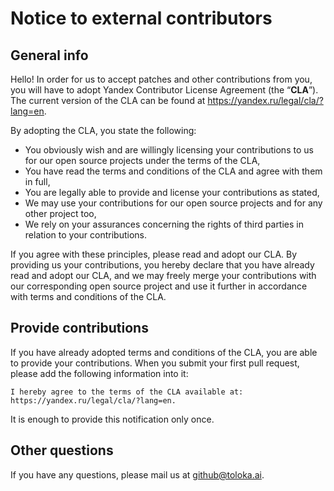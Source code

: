 # Notice to external contributors

## General info

Hello! In order for us to accept patches and other contributions from you, you will have to adopt Yandex Contributor License Agreement (the “**CLA**”). The current version of the CLA can be found at https://yandex.ru/legal/cla/?lang=en.

By adopting the CLA, you state the following:

* You obviously wish and are willingly licensing your contributions to us for our open source projects under the terms of the CLA,
* You have read the terms and conditions of the CLA and agree with them in full,
* You are legally able to provide and license your contributions as stated,
* We may use your contributions for our open source projects and for any other project too,
* We rely on your assurances concerning the rights of third parties in relation to your contributions.

If you agree with these principles, please read and adopt our CLA. By providing us your contributions, you hereby declare that you have already read and adopt our CLA, and we may freely merge your contributions with our corresponding open source project and use it further in accordance with terms and conditions of the CLA.

## Provide contributions

If you have already adopted terms and conditions of the CLA, you are able to provide your contributions. When you submit your first pull request, please add the following information into it:

```
I hereby agree to the terms of the CLA available at: https://yandex.ru/legal/cla/?lang=en.
```

It is enough to provide this notification only once.

## Other questions

If you have any questions, please mail us at github@toloka.ai.
